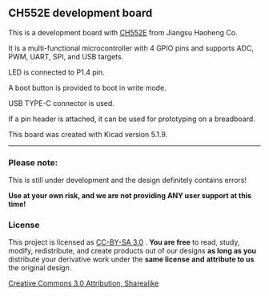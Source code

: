 ## CH552E development board

This is a development board with [CH552E](http://www.wch-ic.com/products/CH552.html) from Jiangsu Haoheng Co.

It is a multi-functional microcontroller with 4 GPIO pins and supports ADC, PWM, UART, SPI, and USB targets.

LED is connected to P1.4 pin.

A boot button is provided to boot in write mode.

USB TYPE-C connector is used.

If a pin header is attached, it can be used for prototyping on a breadboard.

This board was created with Kicad version 5.1.9.

----

### Please note:

This is still under development and the design definitely contains errors!  

**Use at your own risk, and we are not providing ANY user support at this time!**

### License

This project is licensed as [CC-BY-SA 3.0](http://creativecommons.org/licenses/by-sa/3.0/) . **You are free** to read, study, modify, redistribute, and create products out of our designs **as long as you** distribute your derivative work under the **same license** **and** **attribute to us** the original design.

[Creative Commons 3.0 Attribution, Sharealike](http://creativecommons.org/licenses/by-sa/3.0/)

